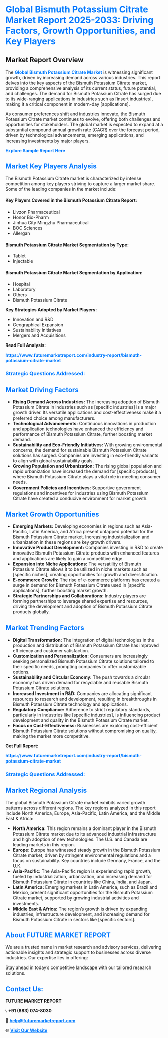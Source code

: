 <h1 style="color: #007BFF;">Global Bismuth Potassium Citrate Market Report 2025-2033: Driving Factors, Growth Opportunities, and Key Players</h1>

<section id="overview">
<h2>Market Report Overview</h2>
<p>The <a href="https://www.futuremarketreport.com/industry-report/bismuth-potassium-citrate-market" style="color: #007BFF; text-decoration: none;"><strong>Global Bismuth Potassium Citrate Market</strong></a> is witnessing significant growth, driven by increasing demand across various industries. This report delves into the key aspects of the Bismuth Potassium Citrate market, providing a comprehensive analysis of its current status, future potential, and challenges. The demand for Bismuth Potassium Citrate has surged due to its wide-ranging applications in industries such as [insert industries], making it a critical component in modern-day [applications].</p>
<p>As consumer preferences shift and industries innovate, the Bismuth Potassium Citrate market continues to evolve, offering both challenges and opportunities for stakeholders. The global market is expected to expand at a substantial compound annual growth rate (CAGR) over the forecast period, driven by technological advancements, emerging applications, and increasing investments by major players.</p>
</section>

<section id="overview">
<p><a href="https://www.futuremarketreport.com/request-sample/reportId=125667" style="color: #007BFF; text-decoration: none;"><strong>Explore Sample Report Here</strong></a></p>
</section>

<section id="key-players">
<h2 style="color: #007BFF;">Market Key Players Analysis</h2>
<p>The Bismuth Potassium Citrate market is characterized by intense competition among key players striving to capture a larger market share. Some of the leading companies in the market include:</p>
<h4>Key Players Covered in the Bismuth Potassium Citrate Report:</h4>
<ul><li>Livzon Pharmaceutical</li><li>Honor Bio-Pharm</li><li>Jinhua City Mingzhu Pharmaceutical</li><li>BOC Sciences</li><li>Allergan</li></ul>
<h4>Bismuth Potassium Citrate Market Segmentation by Type:</h4>
<ul><li>Tablet</li><li>Injectable</li></ul>

<h4>Bismuth Potassium Citrate Market Segmentation by Application:</h4>
<ul><li>Hospital</li><li>Laboratory</li><li>Others</li><li>Bismuth Potassium Citrate</li></ul>
<p><strong>Key Strategies Adopted by Market Players:</strong></p>
<ul>
<li>Innovation and R&D</li>
<li>Geographical Expansion</li>
<li>Sustainability Initiatives</li>
<li>Mergers and Acquisitions</li>
</ul>
</section>

<section>
<p><strong>Read Full Analysis: </strong></p><a href="https://www.futuremarketreport.com/industry-report/bismuth-potassium-citrate-market" style="color: #007BFF; text-decoration: none;"><strong>https://www.futuremarketreport.com/industry-report/bismuth-potassium-citrate-market</strong></a>
<h3 style="color: #007BFF;">Strategic Questions Addressed:</h3>
</section>

<section id="driving-factors">
<h2 style="color: #007BFF;">Market Driving Factors</h2>
<ul>
<li><strong>Rising Demand Across Industries:</strong> The increasing adoption of Bismuth Potassium Citrate in industries such as [specific industries] is a major growth driver. Its versatile applications and cost-effectiveness make it a preferred choice among manufacturers.</li>
<li><strong>Technological Advancements:</strong> Continuous innovations in production and application technologies have enhanced the efficiency and performance of Bismuth Potassium Citrate, further boosting market demand.</li>
<li><strong>Sustainability and Eco-Friendly Initiatives:</strong> With growing environmental concerns, the demand for sustainable Bismuth Potassium Citrate solutions has surged. Companies are investing in eco-friendly variants to align with global sustainability goals.</li>
<li><strong>Growing Population and Urbanization:</strong> The rising global population and rapid urbanization have increased the demand for [specific products], where Bismuth Potassium Citrate plays a vital role in meeting consumer needs.</li>
<li><strong>Government Policies and Incentives:</strong> Supportive government regulations and incentives for industries using Bismuth Potassium Citrate have created a conducive environment for market growth.</li>
</ul>
</section>

<section id="growth-opportunities">
<h2 style="color: #007BFF;">Market Growth Opportunities</h2>
<ul>
<li><strong>Emerging Markets:</strong> Developing economies in regions such as Asia-Pacific, Latin America, and Africa present untapped potential for the Bismuth Potassium Citrate market. Increasing industrialization and urbanization in these regions are key growth drivers.</li>
<li><strong>Innovative Product Development:</strong> Companies investing in R&D to create innovative Bismuth Potassium Citrate products with enhanced features and applications are likely to gain a competitive edge.</li>
<li><strong>Expansion into Niche Applications:</strong> The versatility of Bismuth Potassium Citrate allows it to be utilized in niche markets such as [specific niches], creating opportunities for growth and diversification.</li>
<li><strong>E-commerce Growth:</strong> The rise of e-commerce platforms has created a surge in demand for Bismuth Potassium Citrate used in [specific applications], further boosting market growth.</li>
<li><strong>Strategic Partnerships and Collaborations:</strong> Industry players are forming partnerships to leverage shared expertise and resources, driving the development and adoption of Bismuth Potassium Citrate products globally.</li>
</ul>
</section>

<section id="trending-factors">
<h2 style="color: #007BFF;">Market Trending Factors</h2>
<ul>
<li><strong>Digital Transformation:</strong> The integration of digital technologies in the production and distribution of Bismuth Potassium Citrate has improved efficiency and customer satisfaction.</li>
<li><strong>Customization and Personalization:</strong> Consumers are increasingly seeking personalized Bismuth Potassium Citrate solutions tailored to their specific needs, prompting companies to offer customizable options.</li>
<li><strong>Sustainability and Circular Economy:</strong> The push towards a circular economy has driven demand for recyclable and reusable Bismuth Potassium Citrate solutions.</li>
<li><strong>Increased Investment in R&D:</strong> Companies are allocating significant resources to research and development, resulting in breakthroughs in Bismuth Potassium Citrate technology and applications.</li>
<li><strong>Regulatory Compliance:</strong> Adherence to strict regulatory standards, particularly in industries like [specific industries], is influencing product development and quality in the Bismuth Potassium Citrate market.</li>
<li><strong>Focus on Cost-Effectiveness:</strong> Businesses are exploring cost-efficient Bismuth Potassium Citrate solutions without compromising on quality, making the market more competitive.</li>
</ul>
</section>

<section>
<p><strong>Get Full Report: </strong></p><a href="https://www.futuremarketreport.com/industry-report/bismuth-potassium-citrate-market" style="color: #007BFF; text-decoration: none;"><strong>https://www.futuremarketreport.com/industry-report/bismuth-potassium-citrate-market</strong></a>
<h3 style="color: #007BFF;">Strategic Questions Addressed:</h3>
</section>


<section id="regional-analysis">
<h2 style="color: #007BFF;">Market Regional Analysis</h2>
<p>The global Bismuth Potassium Citrate market exhibits varied growth patterns across different regions. The key regions analyzed in this report include North America, Europe, Asia-Pacific, Latin America, and the Middle East & Africa:</p>
<ul>
<li><strong>North America:</strong> This region remains a dominant player in the Bismuth Potassium Citrate market due to its advanced industrial infrastructure and high adoption of new technologies. The U.S. and Canada are leading markets in this region.</li>
<li><strong>Europe:</strong> Europe has witnessed steady growth in the Bismuth Potassium Citrate market, driven by stringent environmental regulations and a focus on sustainability. Key countries include Germany, France, and the U.K.</li>
<li><strong>Asia-Pacific:</strong> The Asia-Pacific region is experiencing rapid growth, fueled by industrialization, urbanization, and increasing demand for Bismuth Potassium Citrate in countries like China, India, and Japan.</li>
<li><strong>Latin America:</strong> Emerging markets in Latin America, such as Brazil and Mexico, present significant opportunities for the Bismuth Potassium Citrate market, supported by growing industrial activities and investments.</li>
<li><strong>Middle East & Africa:</strong> The region’s growth is driven by expanding industries, infrastructure development, and increasing demand for Bismuth Potassium Citrate in sectors like [specific sectors].</li>
</ul>
</section>

<footer>
<h2 style="color: #007BFF;">About FUTURE MARKET REPORT</h2>
<p>We are a trusted name in market research and advisory services, delivering actionable insights and strategic support to businesses across diverse industries. Our expertise lies in offering:</p>

<p>Stay ahead in today’s competitive landscape with our tailored research solutions.</p>

<h2 style="color: #007BFF;">Contact Us:</h2>
<p><strong>FUTURE MARKET REPORT</strong></p>
<p>📞 <strong>+91 (883) 074-8030</strong></p>
<p>📧 <strong><a href="mailto:help@futuremarketreport.com" style="color: #007BFF;">help@futuremarketreport.com</a></strong></p>
<p>🌐 <strong><a href="https://www.futuremarketreport.com/" style="color: #007BFF;">Visit Our Website</a></strong></p>
</footer>